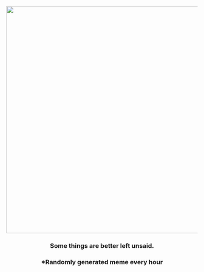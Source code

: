 <p align="center">
        <img src="https://i.redd.it/k0uwa6vm2vz91.jpg" width="600" height="600">
        </p>
        <h3 align="center">Some things are better left unsaid.</h3>
        <h3 align="center">*Randomly generated meme every hour</h3>
    